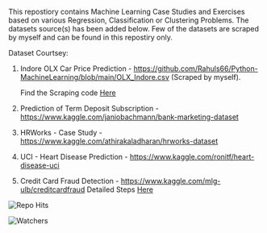 This repostiory contains Machine Learning Case Studies and Exercises based on various Regression, Classification or Clustering Problems. The datasets source(s) has been added below. 
Few of the datasets are scraped by myself and can be found in this repostiry only.

Dataset Courtsey:

1. Indore OLX Car Price Prediction - https://github.com/Rahuls66/Python-MachineLearning/blob/main/OLX_Indore.csv (Scraped by myself).
    
    Find the Scraping code [Here](https://github.com/Rahuls66/Python-DataScraping/blob/main/OLX%20Cars%20-%206th%20August%202021.ipynb)

2. Prediction of Term Deposit Subscription - https://www.kaggle.com/janiobachmann/bank-marketing-dataset
3. HRWorks - Case Study - https://www.kaggle.com/athirakaladharan/hrworks-dataset
4. UCI - Heart Disease Prediction - https://www.kaggle.com/ronitf/heart-disease-uci
5. Credit Card Fraud Detection - https://www.kaggle.com/mlg-ulb/creditcardfraud
   Detailed Steps [Here](https://github.com/Rahuls66/ML-CreditCard-FraudDetection)



![Repo Hits](https://hitcounter.pythonanywhere.com/count/tag.svg?url=https://github.com/Rahuls66/Python-MachineLearning)

![Watchers](https://img.shields.io/github/watchers/Rahuls66/Python-MachineLearning?style=social)
